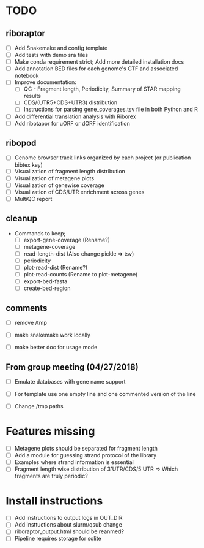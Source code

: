 # TODO

## riboraptor

- [ ] Add Snakemake and config template
- [ ] Add tests with demo sra files
- [ ] Make conda requirement strict; Add more detailed installation docs
- [ ] Add annotation BED files for each genome's GTF and associated notebook
- [ ] Improve documentation:
    - [ ] QC - Fragment length, Periodicity, Summary of STAR mapping results
    - [ ] CDS/(UTR5+CDS+UTR3) distribution
    - [ ] Instructions for parsing gene_coverages.tsv file in both Python and R
- [ ] Add differential translation analysis with Riborex
- [ ] Add ribotapor for uORF or dORF identification

## ribopod


- [ ] Genome browser track links organized by each project (or publication bibtex key)
- [ ] Visualization of fragment length distribution
- [ ] Visualization of metagene plots
- [ ] Visualization of genewise coverage
- [ ] Visualization of CDS/UTR enrichment across genes
- [ ] MultiQC report 

## cleanup

- Commands to keep;
  - [ ] export-gene-coverage (Rename?)
  - [ ] metagene-coverage 
  - [ ] read-length-dist (Also change pickle => tsv)
  - [ ] periodicity 
  - [ ] plot-read-dist (Rename?)
  - [ ] plot-read-counts (Rename to plot-metagene)
  - [ ] export-bed-fasta 
  - [ ] create-bed-region
 
## comments
- [ ] remove /tmp
- [ ] make snakemake work locally
- [ ] make better doc for usage mode


## From group meeting (04/27/2018)

- [ ] Emulate databases with gene name support
- [ ] For template use one empty line and one commented version of the line
- [ ] Change /tmp paths


# Features missing

- [ ] Metagene plots should be separated for fragment length
- [ ] Add a module for guessing strand protocol of the library
- [ ] Examples where strand information is essential
- [ ] Fragment length wise distribution of 3'UTR/CDS/5'UTR => Which fragments are truly periodic?

# Install instructions

- [ ] Add instructions to output logs in OUT_DIR
- [ ] Add insttuctions about slurm/qsub change
- [ ] riboraptor_output.html should be reanmed?
- [ ] Pipeline requires storage for sqlite
